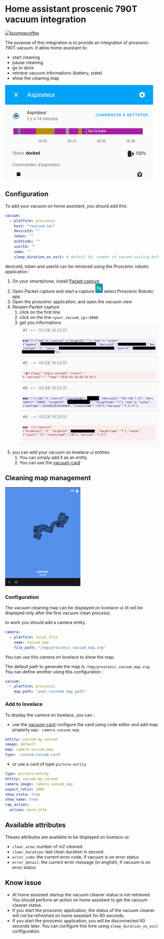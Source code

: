 # Home assistant proscenic 790T vacuum integration

[![buymeacoffee](https://www.buymeacoffee.com/assets/img/custom_images/orange_img.png)](https://www.buymeacoffee.com/deblockt)

The purpose of this integration is to provide an integration of proscenic 790T vacuum. 
It allow home assistant to:
- start cleaning
- pause cleaning
- go to dock
- retrieve vacuum informations (battery, state)
- show the cleaning map

![screenshot](./doc/screen.png)

## Configuration

To add your vacuum on home assistant, you should add this: 

``` yaml
vacuum:
  - platform: proscenic
    host: "<vacuum-ip>"
    deviceId: ""
    token: ""
    authCode: ""
    userId: ""
    name: ""
    sleep_duration_on_exit: # default 60. number of second waiting before reconnection (if you use proscenic app)
```

deviceId, token and userId can be retrieved using the Proscenic robotic application :
1. On your smartphone, install [Packet capture](https://play.google.com/store/apps/details?id=app.greyshirts.sslcapture&hl=fr)
2. Open Packet capture and start a capture ![screenshot](./doc/packet_capture_button.png) select Proscenic  Robotic app
3. Open the proscenic application, and open the vacuum view
4. Reopen  Packet capture 
    1. click on the first line
    2. click on the line `<your_vacuum_ip>:8888`
    3. get you informations ![screenshot](./doc/packet_with_info.jpg)
5. you can add your vacuum on lovelace ui entities
    1. You can simply add it as an entity
    2. You can use the [vacuum-card](https://github.com/denysdovhan/vacuum-card)

## Cleaning map management

![map](./doc/map.png)

### Configuration

The vacuum cleaning map can be displayed on lovelace-ui (it will be displayed only after the first vacuum clean process).

to work you should add a camera entity.

``` yaml
camera:
  - platform: local_file 
    name: vacuum_map
    file_path: "/tmp/proscenic_vacuum_map.svg"
```

You can use this camera on lovelace to show the map.

The default path to generate the map is `/tmp/proscenic_vacuum_map.svg`. You can define another using this configuration :

``` yaml
vacuum:
  - platform: proscenic
    map_path: "your_custome_map_path"
```

### Add to lovelace

 To display the camera on lovelace, you can :
- use the [vacuum-card](https://github.com/denysdovhan/vacuum-card) configure the card using code editor and add map property `map: camera.vacuum_map`.
``` yaml
entity: vacuum.my_vacuum
image: default
map: camera.vacuum_map
type: 'custom:vacuum-card'
```

- or use a card of type `picture-entity` 
``` yaml
type: picture-entity
entity: vacuum.my_vacuum
camera_image: camera.vacuum_map
aspect_ratio: 100%
show_state: true
show_name: true
tap_action:
  action: more-info
```



## Available attributes

Theses attributes are available to be displayed on lovelace-ui:
- `clear_area`: number of m2 cleaned
- `clear_duration`: last clean duration in second
- `error_code`: the current error code, if vacuum is on error status
- `error_detail`: the current error message (in english), if vacuum is on error status

## Know issue

- At home assistant startup the vacuum cleaner status is not retrieved. You should perform an action on home assistant to get the vacuum cleaner status. 
- If you start the proscenic application, the status of the vacuum cleaner will not be refreshed on home assistant for 60 seconds.
- If you start the proscenic application, you will be disconnected 60 seconds later. You can configure this time using `sleep_duration_on_exit` configuration.
